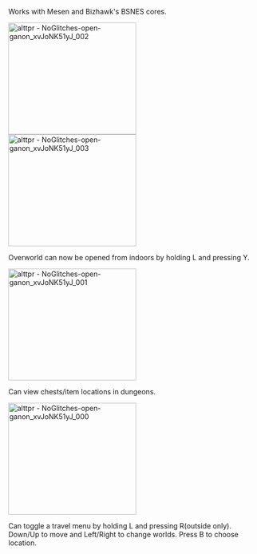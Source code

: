 Works with Mesen and Bizhawk's BSNES cores.

<img width="256" height="224" alt="alttpr - NoGlitches-open-ganon_xvJoNK51yJ_002" src="https://github.com/user-attachments/assets/5571888f-1329-47b6-8edb-1ab002de5628" />
<img width="256" height="224" alt="alttpr - NoGlitches-open-ganon_xvJoNK51yJ_003" src="https://github.com/user-attachments/assets/3687471d-5bf7-468e-929f-0191d7518814" />

Overworld can now be opened from indoors by holding L and pressing Y.

<img width="256" height="224" alt="alttpr - NoGlitches-open-ganon_xvJoNK51yJ_001" src="https://github.com/user-attachments/assets/5ded4360-73ec-49a6-8e46-1aeab3ea3502" />

Can view chests/item locations in dungeons.

<img width="256" height="224" alt="alttpr - NoGlitches-open-ganon_xvJoNK51yJ_000" src="https://github.com/user-attachments/assets/8cd7d8a5-f962-467a-8d55-70cfdb011297" />

Can toggle a travel menu by holding L and pressing R(outside only). Down/Up to move and Left/Right to change worlds. Press B to choose location.
